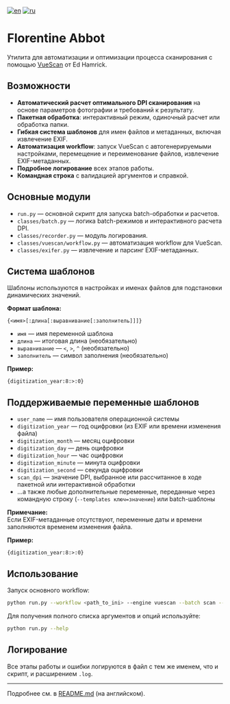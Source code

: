 [![en](https://img.shields.io/badge/lang-en-red.svg)](https://github.com/nalivayev/florentine_abbot/blob/master/README.md)
[![ru](https://img.shields.io/badge/lang-ru-yellow.svg)](https://github.com/nalivayev/florentine_abbot/blob/master/README.ru.md)

# Florentine Abbot

Утилита для автоматизации и оптимизации процесса сканирования с помощью [VueScan](https://www.hamrick.com) от Ed Hamrick.

## Возможности

- **Автоматический расчет оптимального DPI сканирования** на основе параметров фотографии и требований к результату.
- **Пакетная обработка**: интерактивный режим, одиночный расчет или обработка папки.
- **Гибкая система шаблонов** для имен файлов и метаданных, включая извлечение EXIF.
- **Автоматизация workflow**: запуск VueScan с автогенерируемыми настройками, перемещение и переименование файлов, извлечение EXIF-метаданных.
- **Подробное логирование** всех этапов работы.
- **Командная строка** с валидацией аргументов и справкой.

## Основные модули

- `run.py` — основной скрипт для запуска batch-обработки и расчетов.
- `classes/batch.py` — логика batch-режимов и интерактивного расчета DPI.
- `classes/recorder.py` — модуль логирования.
- `classes/vuescan/workflow.py` — автоматизация workflow для VueScan.
- `classes/exifer.py` — извлечение и парсинг EXIF-метаданных.

## Система шаблонов

Шаблоны используются в настройках и именах файлов для подстановки динамических значений.

**Формат шаблона:**

```
{<имя>[:длина[:выравнивание[:заполнитель]]]}
```

- `имя` — имя переменной шаблона  
- `длина` — итоговая длина (необязательно)  
- `выравнивание` — `<`, `>`, `^` (необязательно)  
- `заполнитель` — символ заполнения (необязательно)  

**Пример:**

```
{digitization_year:8:>:0}
```

## Поддерживаемые переменные шаблонов

- `user_name` — имя пользователя операционной системы  
- `digitization_year` — год оцифровки (из EXIF или времени изменения файла)  
- `digitization_month` — месяц оцифровки  
- `digitization_day` — день оцифровки  
- `digitization_hour` — час оцифровки  
- `digitization_minute` — минута оцифровки  
- `digitization_second` — секунда оцифровки  
- `scan_dpi` — значение DPI, выбранное или рассчитанное в ходе пакетной или интерактивной обработки  
- ...а также любые дополнительные переменные, переданные через командную строку (`--templates ключ=значение`) или batch-шаблоны

**Примечание:**  
Если EXIF-метаданные отсутствуют, переменные даты и времени заполняются временем изменения файла.

**Пример:**
```
{digitization_year:8:>:0}
```

## Использование

Запуск основного workflow:

```sh
python run.py --workflow <path_to_ini> --engine vuescan --batch scan --min-dpi 300 --max-dpi 4800 --dpis 600 1200 2400 4800
```

Для получения полного списка аргументов и опций используйте:

```sh
python run.py --help
```

## Логирование

Все этапы работы и ошибки логируются в файл с тем же именем, что и скрипт, и расширением `.log`.

---

Подробнее см. в [README.md](README.md) (на английском).
